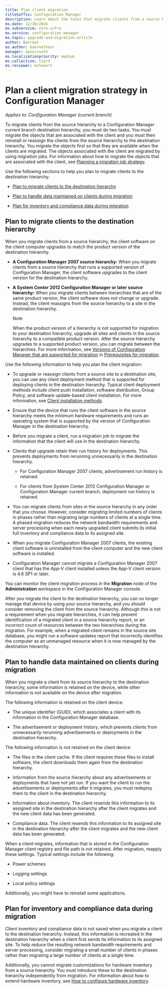 ```yaml
---
title: Plan client migration
titleSuffix: Configuration Manager
description: Learn about the tasks that migrate clients from a source hierarchy to a Configuration Manager current branch destination hierarchy.
ms.date: 12/30/2016
ms.subservice: core-infra
ms.service: configuration-manager
ms.topic: upgrade-and-migration-article
author: Banreet
ms.author: banreetkaur
manager: apoorvseth
ms.localizationpriority: medium
ms.collection: tier3
ms.reviewer: mstewart
---
```

# Plan a client migration strategy in Configuration Manager

*Applies to: Configuration Manager (current branch)*

To migrate clients from the source hierarchy to a Configuration Manager current branch destination hierarchy, you must do two tasks. You must migrate the objects that are associated with the client and you must then reinstall or reassign the clients from the source hierarchy to the destination hierarchy. You migrate the objects first so that they are available when the clients are migrated. The objects associated with the client are migrated by using migration jobs. For information about how to migrate the objects that are associated with the client, see [Planning a migration job strategy](../../core/migration/planning-a-migration-job-strategy.md).

 Use the following sections to help you plan to migrate clients to the destination hierarchy.

-   [Plan to migrate clients to the destination hierarchy](#Planning_for_Client_Agent_Migration)

-   [Plan to handle data maintained on clients during migration](#Planning_for_Client_Data_Migration)

-   [Plan for inventory and compliance data during migration](#Planning_for_Inventory_data_migration)

##  <a name="Planning_for_Client_Agent_Migration"></a> Plan to migrate clients to the destination hierarchy
 When you migrate clients from a source hierarchy, the client software on the client computer upgrades to match the product version of the destination hierarchy.

-   **A Configuration Manager 2007 source hierarchy:** When you migrate clients from a source hierarchy that runs a supported version of Configuration Manager, the client software upgrades to the client version for the destination hierarchy.

-   **A System Center 2012 Configuration Manager or later source hierarchy:** When you migrate clients between hierarchies that are of the same product version, the client software does not change or upgrade. Instead, the client reassigns from the source hierarchy to a site in the destination hierarchy.

    > [!NOTE]
    >  When the product version of a hierarchy is not supported for migration to your destination hierarchy, upgrade all sites and clients in the source hierarchy to a compatible product version. After the source hierarchy upgrades to a supported product version, you can migrate between the hierarchies. For more information, see [Versions of Configuration Manager that are supported for migration](../../core/migration/prerequisites-for-migration.md#BKMK_SupportedMigrationVersions) in [Prerequisites for migration](../../core/migration/prerequisites-for-migration.md).

Use the following information to help you plan the client migration:

-   To upgrade or reassign clients from a source site to a destination site, you can use any client deployment method that is supported for deploying clients in the destination hierarchy. Typical client deployment methods include client push installation, software distribution, Group Policy, and software update-based client installation. For more information, see [Client installation methods](../../core/clients/deploy/plan/client-installation-methods.md).

-   Ensure that the device that runs the client software in the source hierarchy meets the minimum hardware requirements and runs an operating system that is supported by the version of Configuration Manager in the destination hierarchy.

-   Before you migrate a client, run a migration job to migrate the information that the client will use in the destination hierarchy.

-   Clients that upgrade retain their run history for deployments. This prevents deployments from rerunning unnecessarily in the destination hierarchy.

    -   For Configuration Manager 2007 clients, advertisement run history is retained.

    -   For clients from System Center 2012 Configuration Manager or Configuration Manager current branch, deployment run history is retained.

-   You can migrate clients from sites in the source hierarchy in any order that you choose. However, consider migrating limited numbers of clients in phases rather than migrating large numbers of clients at a single time. A phased migration reduces the network bandwidth requirements and server processing when each newly upgraded client submits its initial full inventory and compliance data to its assigned site.

-   When you migrate Configuration Manager 2007 clients, the existing client software is uninstalled from the client computer and the new client software is installed.

-   Configuration Manager cannot migrate a Configuration Manager 2007 client that has the App-V client installed unless the App-V client version is 4.6 SP1 or later.

You can monitor the client migration process in the **Migration** node of the **Administration** workspace in the Configuration Manager console.

After you migrate the client to the destination hierarchy, you can no longer manage that device by using your source hierarchy, and you should consider removing the client from the source hierarchy. Although this is not a requirement when you migrate hierarchies, it can help prevent identification of a migrated client in a source hierarchy report, or an incorrect count of resources between the two hierarchies during the migration. For example, when a migrated client remains in the source site database, you might run a software updates report that incorrectly identifies the computer as an unmanaged resource when it is now managed by the destination hierarchy.

##  <a name="Planning_for_Client_Data_Migration"></a> Plan to handle data maintained on clients during migration
When you migrate a client from its source hierarchy to the destination hierarchy, some information is retained on the device, while other information is not available on the device after migration.

The following information is retained on the client device:

-   The unique identifier (GUID), which associates a client with its information in the Configuration Manager database.

-   The advertisement or deployment history, which prevents clients from unnecessarily rerunning advertisements or deployments in the destination hierarchy.

The following information is not retained on the client device:

-   The files in the client cache. If the client requires these files to install software, the client downloads them again from the destination hierarchy.

-   Information from the source hierarchy about any advertisements or deployments that have not yet run. If you want the client to run the advertisements or deployments after it migrates, you must redeploy them to the client in the destination hierarchy.

-   Information about inventory. The client resends this information to its assigned site in the destination hierarchy after the client migrates and the new client data has been generated.

-   Compliance data. The client resends this information to its assigned site in the destination hierarchy after the client migrates and the new client data has been generated.

When a client migrates, information that is stored in the Configuration Manager client registry and file path is not retained. After migration, reapply these settings. Typical settings include the following:

-   Power schemes

-   Logging settings

-   Local policy settings

Additionally, you might have to reinstall some applications.

##  <a name="Planning_for_Inventory_data_migration"></a> Plan for  inventory and compliance data during migration
Client inventory and compliance data is not saved when you migrate a client to the destination hierarchy. Instead, this information is recreated in the destination hierarchy when a client first sends its information to its assigned site. To help reduce the resulting network bandwidth requirements and server processing, consider migrating a small number of clients in phases rather than migrating a large number of clients at a single time.

 Additionally, you cannot migrate customizations for hardware inventory from a source hierarchy. You must introduce these to the destination hierarchy independently from migration. For information about how to extend hardware inventory, see [How to configure hardware inventory](../../core/clients/manage/inventory/configure-hardware-inventory.md).
